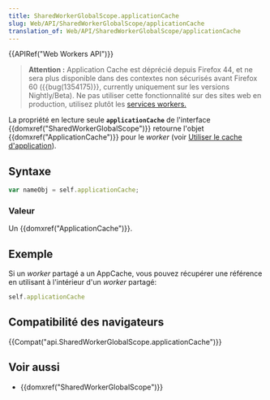 ```yaml
---
title: SharedWorkerGlobalScope.applicationCache
slug: Web/API/SharedWorkerGlobalScope/applicationCache
translation_of: Web/API/SharedWorkerGlobalScope/applicationCache
---
```

{{APIRef("Web Workers API")}}

> **Attention :** Application Cache est déprécié depuis Firefox 44, et ne sera plus disponible dans des contextes non sécurisés avant Firefox 60 ({{bug(1354175)}}, currently uniquement sur les versions Nightly/Beta). Ne pas utiliser cette fonctionnalité sur des sites web en production, utilisez plutôt les [services workers.](/fr/docs/Web/API/Service_Worker_API)

La propriété en lecture seule **`applicationCache`** de l'interface {{domxref("SharedWorkerGlobalScope")}} retourne l'objet {{domxref("ApplicationCache")}} pour le _worker_ (voir [Utiliser le cache d'application](/fr/docs/Web/HTML/Using_the_application_cache)).

## Syntaxe

```js
var nameObj = self.applicationCache;
```

### Valeur

Un {{domxref("ApplicationCache")}}.

## Exemple

Si un _worker_ partagé a un AppCache, vous pouvez récupérer une référence en utilisant à l'intérieur d'un _worker_ partagé:

```js
self.applicationCache
```

## Compatibilité des navigateurs

{{Compat("api.SharedWorkerGlobalScope.applicationCache")}}

## Voir aussi

- {{domxref("SharedWorkerGlobalScope")}}
